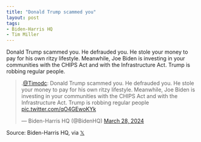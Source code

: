 ```yaml
---
title: "Donald Trump scammed you"
layout: post
tags:
- Biden-Harris HQ
- Tim Miller
---
```


Donald Trump scammed you. He defrauded you. He stole your money to pay for his own ritzy lifestyle. Meanwhile, Joe Biden is investing in your communities with the CHIPS Act and with the Infrastructure Act. Trump is robbing regular people.

<blockquote class="twitter-tweet"><p lang="en" dir="ltr">.<a href="https://twitter.com/Timodc?ref_src=twsrc%5Etfw">@Timodc</a>: Donald Trump scammed you. He defrauded you. He stole your money to pay for his own ritzy lifestyle. Meanwhile, Joe Biden is investing in your communities with the CHIPS Act and with the Infrastructure Act. Trump is robbing regular people <a href="https://t.co/qO4GEwoKYk">pic.twitter.com/qO4GEwoKYk</a></p>&mdash; Biden-Harris HQ (@BidenHQ) <a href="https://twitter.com/BidenHQ/status/1773168926471356435?ref_src=twsrc%5Etfw">March 28, 2024</a></blockquote> <script async src="https://platform.twitter.com/widgets.js" charset="utf-8"></script>

Source: Biden-Harris HQ, via [𝕏](https://x.com)

